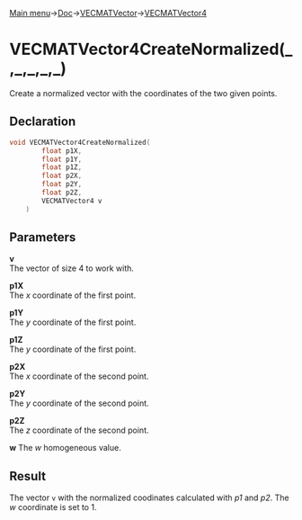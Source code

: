 [Main menu](../../../../Readme.md)->[Doc](../../../VECMATKit.md)->[VECMATVector](../../VECMATVector.md)->[VECMATVector4](../../VECMATVector4.md)

# VECMATVector4CreateNormalized(\_,\_,\_,\_,\_)
Create a normalized vector with the coordinates of the two given points.

## **Declaration**
```C
void VECMATVector4CreateNormalized(
        float p1X,
        float p1Y,
        float p1Z,
        float p2X,
        float p2Y,
        float p2Z,
        VECMATVector4 v
    )
```


## **Parameters**
**v**  
The vector of size 4 to work with.

**p1X**  
The _x_ coordinate of the first point.

**p1Y**  
The _y_ coordinate of the first point.

**p1Z**  
The _y_ coordinate of the first point.

**p2X**  
The _x_ coordinate of the second point.

**p2Y**  
The _y_ coordinate of the second point.

**p2Z**  
The _z_ coordinate of the second point.

**w**
The _w_ homogeneous value.

## **Result**
The vector `v` with the normalized coodinates calculated with _p1_ and _p2_. The _w_ coordinate is set to 1.
